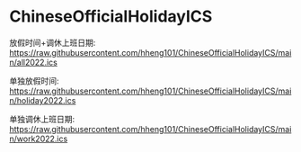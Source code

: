 # ChineseOfficialHolidayICS

放假时间+调休上班日期: https://raw.githubusercontent.com/hheng101/ChineseOfficialHolidayICS/main/all2022.ics

单独放假时间: https://raw.githubusercontent.com/hheng101/ChineseOfficialHolidayICS/main/holiday2022.ics

单独调休上班日期: https://raw.githubusercontent.com/hheng101/ChineseOfficialHolidayICS/main/work2022.ics
